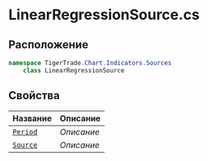 
# LinearRegressionSource.cs
## Расположение
```csharp
namespace TigerTrade.Chart.Indicators.Sources  
    class LinearRegressionSource
```

## Свойства
| Название | Описание |
| --- | --- |
| [`Period`](./svoistva/Period.md) | *Описание* |
| [`Source`](./svoistva/Source.md) | *Описание* |

